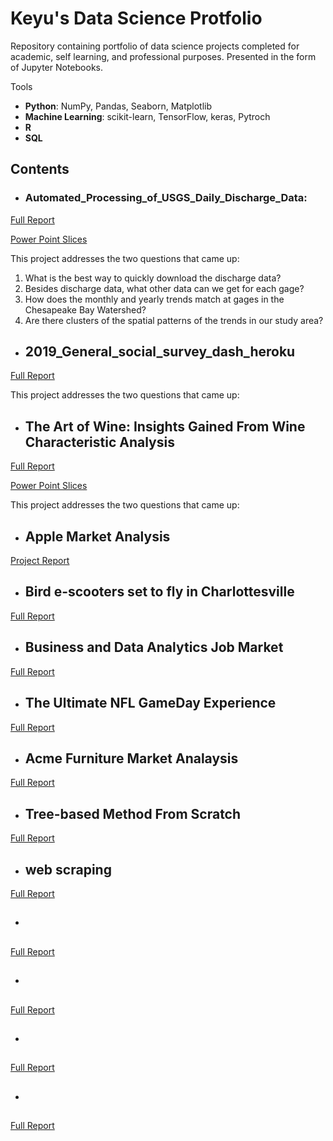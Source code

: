 # Keyu's Data Science Protfolio

Repository containing portfolio of data science projects completed for academic, self learning, and professional purposes. Presented in the form of Jupyter Notebooks.

Tools
  - **Python**: NumPy, Pandas, Seaborn, Matplotlib
  - **Machine Learning**: scikit-learn, TensorFlow, keras, Pytroch
  - **R**
  - **SQL**


## Contents

- ### Automated_Processing_of_USGS_Daily_Discharge_Data: 

[Full Report](https://github.com/km5ar/data_science_project/blob/main/Automated_Processing_of_USGS_Daily_Discharge_Data/Report.pdf)

[Power Point Slices](https://github.com/km5ar/data_science_project/blob/main/Automated_Processing_of_USGS_Daily_Discharge_Data/Presentation_slices.pdf)

This project addresses the two questions that came up: 
1. What is the best way to quickly download the discharge data?
2. Besides discharge data, what other data can we get for each gage?
3. How does the monthly and yearly trends match at gages in the Chesapeake Bay Watershed?
4. Are there clusters of the spatial patterns of the trends in our study area?


- ## 2019_General_social_survey_dash_heroku

[Full Report](https://genderincomedifferences6001.herokuapp.com/)

This project addresses the two questions that came up: 


- ## The Art of Wine: Insights Gained From Wine Characteristic Analysis

[Full Report](https://github.com/km5ar/data_science_project/blob/main/Wine/Wine_Report.pdf)


[Power Point Slices](https://github.com/km5ar/data_science_project/blob/main/Wine/Wine_PPT.pdf)

This project addresses the two questions that came up: 

- ## Apple Market Analysis
[Project Report](https://github.com/km5ar/data_science_project/blob/main/Apple/Apple.pdf)




- ## Bird e-scooters set to fly in Charlottesville 

[Full Report](https://github.com/km5ar/data_science_project/blob/main/Bird/BIRD.pdf)





- ## Business and Data Analytics Job Market

[Full Report](https://github.com/km5ar/data_science_project/blob/main/business_analytics_Job_Market/Business%20_%20Analytics%20-%20Presentation.pdf)



- ## The Ultimate NFL GameDay Experience

[Full Report](https://github.com/km5ar/data_science_project/blob/main/NFL%20Case/NFL%20Case.pdf)


- ## Acme Furniture Market Analaysis

[Full Report](https://github.com/km5ar/data_science_project/blob/main/DC%20-%20Acme%20Furniture/DC%20-%20Acme%20Furniture%20-%20Marketing%20presentation%20group%204.pdf)



- ## Tree-based Method From Scratch

[Full Report](https://github.com/km5ar/data_science_project/blob/main/Tree-based%20Method%20From%20Scratch/Tree-based%20Method%20From%20Scratch.pdf)



- ## web scraping

[Full Report](https://github.com/km5ar/data_science_project/tree/main/web%20scraping)



- ## 

[Full Report]()


- ## 

[Full Report]()


- ## 

[Full Report]()


- ## 

[Full Report]()



